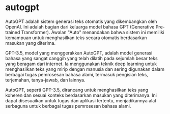 # autogpt
AutoGPT adalah sistem generasi teks otomatis yang dikembangkan oleh OpenAI. Ini adalah bagian dari keluarga model bahasa GPT (Generative Pre-trained Transformer). Awalan "Auto" menandakan bahwa sistem ini memiliki kemampuan untuk menghasilkan teks secara otomatis berdasarkan masukan yang diterima.

GPT-3.5, model yang menggerakkan AutoGPT, adalah model generasi bahasa yang sangat canggih yang telah dilatih pada sejumlah besar teks yang beragam dari internet. Ia menggunakan teknik deep learning untuk menghasilkan teks yang mirip dengan manusia dan sering digunakan dalam berbagai tugas pemrosesan bahasa alami, termasuk pengisian teks, terjemahan, tanya-jawab, dan lainnya.

AutoGPT, seperti GPT-3.5, dirancang untuk menghasilkan teks yang koheren dan sesuai konteks berdasarkan masukan yang diterimanya. Ini dapat disesuaikan untuk tugas dan aplikasi tertentu, menjadikannya alat serbaguna untuk berbagai tugas pemrosesan bahasa alami.

